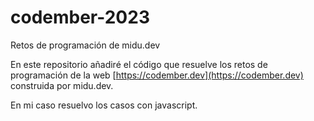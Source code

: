 # codember-2023
Retos de programación de midu.dev

En este repositorio añadiré el código que resuelve los retos de programación de la web [https://codember.dev](https://codember.dev) construida por midu.dev.

En mi caso resuelvo los casos con javascript.


